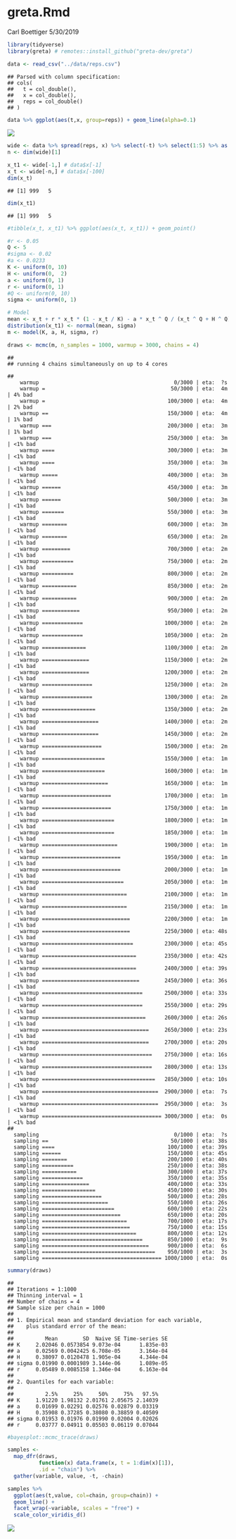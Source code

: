 greta.Rmd
================
Carl Boettiger
5/30/2019

``` r
library(tidyverse)
library(greta) # remotes::install_github("greta-dev/greta")
```

``` r
data <- read_csv("../data/reps.csv")
```

    ## Parsed with column specification:
    ## cols(
    ##   t = col_double(),
    ##   x = col_double(),
    ##   reps = col_double()
    ## )

``` r
data %>% ggplot(aes(t,x, group=reps)) + geom_line(alpha=0.1)
```

![](greta_files/figure-gfm/unnamed-chunk-2-1.png)<!-- -->

``` r
wide <- data %>% spread(reps, x) %>% select(-t) %>% select(1:5) %>% as.matrix()
n <- dim(wide)[1]
```

``` r
x_t1 <- wide[-1,] # data$x[-1]
x_t <- wide[-n,] # data$x[-100]
dim(x_t)
```

    ## [1] 999   5

``` r
dim(x_t1)
```

    ## [1] 999   5

``` r
#tibble(x_t, x_t1) %>% ggplot(aes(x_t, x_t1)) + geom_point()
```

``` r
#r <- 0.05 
Q <- 5
#sigma <- 0.02
#a <- 0.0233
K <- uniform(0, 10)
H <- uniform(0,  2)
a <- uniform(0, 1)
r <- uniform(0, 1)
#Q <- uniform(0, 10)
sigma <- uniform(0, 1)

# Model
mean <- x_t + r * x_t * (1 - x_t / K) - a * x_t ^ Q / (x_t ^ Q + H ^ Q)
distribution(x_t1) <- normal(mean, sigma)
m <- model(K, a, H, sigma, r)
```

``` r
draws <- mcmc(m, n_samples = 1000, warmup = 3000, chains = 4)
```

    ## 
    ## running 4 chains simultaneously on up to 4 cores

    ## 
        warmup                                           0/3000 | eta:  ?s          
        warmup =                                        50/3000 | eta:  4m | 4% bad 
        warmup =                                       100/3000 | eta:  4m | 2% bad 
        warmup ==                                      150/3000 | eta:  4m | 1% bad 
        warmup ===                                     200/3000 | eta:  3m | 1% bad 
        warmup ===                                     250/3000 | eta:  3m | <1% bad
        warmup ====                                    300/3000 | eta:  3m | <1% bad
        warmup ====                                    350/3000 | eta:  3m | <1% bad
        warmup =====                                   400/3000 | eta:  3m | <1% bad
        warmup ======                                  450/3000 | eta:  3m | <1% bad
        warmup ======                                  500/3000 | eta:  3m | <1% bad
        warmup =======                                 550/3000 | eta:  3m | <1% bad
        warmup ========                                600/3000 | eta:  3m | <1% bad
        warmup ========                                650/3000 | eta:  2m | <1% bad
        warmup =========                               700/3000 | eta:  2m | <1% bad
        warmup ==========                              750/3000 | eta:  2m | <1% bad
        warmup ==========                              800/3000 | eta:  2m | <1% bad
        warmup ===========                             850/3000 | eta:  2m | <1% bad
        warmup ===========                             900/3000 | eta:  2m | <1% bad
        warmup ============                            950/3000 | eta:  2m | <1% bad
        warmup =============                          1000/3000 | eta:  2m | <1% bad
        warmup =============                          1050/3000 | eta:  2m | <1% bad
        warmup ==============                         1100/3000 | eta:  2m | <1% bad
        warmup ===============                        1150/3000 | eta:  2m | <1% bad
        warmup ===============                        1200/3000 | eta:  2m | <1% bad
        warmup ================                       1250/3000 | eta:  2m | <1% bad
        warmup ================                       1300/3000 | eta:  2m | <1% bad
        warmup =================                      1350/3000 | eta:  2m | <1% bad
        warmup ==================                     1400/3000 | eta:  2m | <1% bad
        warmup ==================                     1450/3000 | eta:  2m | <1% bad
        warmup ===================                    1500/3000 | eta:  2m | <1% bad
        warmup ====================                   1550/3000 | eta:  1m | <1% bad
        warmup ====================                   1600/3000 | eta:  1m | <1% bad
        warmup =====================                  1650/3000 | eta:  1m | <1% bad
        warmup ======================                 1700/3000 | eta:  1m | <1% bad
        warmup ======================                 1750/3000 | eta:  1m | <1% bad
        warmup =======================                1800/3000 | eta:  1m | <1% bad
        warmup =======================                1850/3000 | eta:  1m | <1% bad
        warmup ========================               1900/3000 | eta:  1m | <1% bad
        warmup =========================              1950/3000 | eta:  1m | <1% bad
        warmup =========================              2000/3000 | eta:  1m | <1% bad
        warmup ==========================             2050/3000 | eta:  1m | <1% bad
        warmup ===========================            2100/3000 | eta:  1m | <1% bad
        warmup ===========================            2150/3000 | eta:  1m | <1% bad
        warmup ============================           2200/3000 | eta:  1m | <1% bad
        warmup ============================           2250/3000 | eta: 48s | <1% bad
        warmup =============================          2300/3000 | eta: 45s | <1% bad
        warmup ==============================         2350/3000 | eta: 42s | <1% bad
        warmup ==============================         2400/3000 | eta: 39s | <1% bad
        warmup ===============================        2450/3000 | eta: 36s | <1% bad
        warmup ================================       2500/3000 | eta: 33s | <1% bad
        warmup ================================       2550/3000 | eta: 29s | <1% bad
        warmup =================================      2600/3000 | eta: 26s | <1% bad
        warmup ==================================     2650/3000 | eta: 23s | <1% bad
        warmup ==================================     2700/3000 | eta: 20s | <1% bad
        warmup ===================================    2750/3000 | eta: 16s | <1% bad
        warmup ===================================    2800/3000 | eta: 13s | <1% bad
        warmup ====================================   2850/3000 | eta: 10s | <1% bad
        warmup =====================================  2900/3000 | eta:  7s | <1% bad
        warmup =====================================  2950/3000 | eta:  3s | <1% bad
        warmup ====================================== 3000/3000 | eta:  0s | <1% bad
    ## 
      sampling                                           0/1000 | eta:  ?s          
      sampling ==                                       50/1000 | eta: 38s          
      sampling ====                                    100/1000 | eta: 39s          
      sampling ======                                  150/1000 | eta: 45s          
      sampling ========                                200/1000 | eta: 40s          
      sampling ==========                              250/1000 | eta: 38s          
      sampling ===========                             300/1000 | eta: 37s          
      sampling =============                           350/1000 | eta: 35s          
      sampling ===============                         400/1000 | eta: 33s          
      sampling =================                       450/1000 | eta: 30s          
      sampling ===================                     500/1000 | eta: 28s          
      sampling =====================                   550/1000 | eta: 26s          
      sampling =======================                 600/1000 | eta: 22s          
      sampling =========================               650/1000 | eta: 20s          
      sampling ===========================             700/1000 | eta: 17s          
      sampling ============================            750/1000 | eta: 15s          
      sampling ==============================          800/1000 | eta: 12s          
      sampling ================================        850/1000 | eta:  9s          
      sampling ==================================      900/1000 | eta:  6s          
      sampling ====================================    950/1000 | eta:  3s          
      sampling ====================================== 1000/1000 | eta:  0s

``` r
summary(draws)
```

    ## 
    ## Iterations = 1:1000
    ## Thinning interval = 1 
    ## Number of chains = 4 
    ## Sample size per chain = 1000 
    ## 
    ## 1. Empirical mean and standard deviation for each variable,
    ##    plus standard error of the mean:
    ## 
    ##          Mean        SD  Naive SE Time-series SE
    ## K     2.02046 0.0573854 9.073e-04      1.835e-03
    ## a     0.02569 0.0042425 6.708e-05      3.164e-04
    ## H     0.38097 0.0120478 1.905e-04      4.344e-04
    ## sigma 0.01990 0.0001989 3.144e-06      1.089e-05
    ## r     0.05489 0.0085158 1.346e-04      6.163e-04
    ## 
    ## 2. Quantiles for each variable:
    ## 
    ##          2.5%     25%     50%     75%   97.5%
    ## K     1.91220 1.98132 2.01761 2.05675 2.14039
    ## a     0.01699 0.02291 0.02576 0.02879 0.03319
    ## H     0.35908 0.37285 0.38080 0.38859 0.40509
    ## sigma 0.01953 0.01976 0.01990 0.02004 0.02026
    ## r     0.03777 0.04911 0.05503 0.06119 0.07044

``` r
#bayesplot::mcmc_trace(draws)
```

``` r
samples <-  
  map_dfr(draws, 
          function(x) data.frame(x, t = 1:dim(x)[1]), 
          .id = "chain") %>% 
  gather(variable, value, -t, -chain)

samples %>%  
  ggplot(aes(t,value, col=chain, group=chain)) + 
  geom_line() +
  facet_wrap(~variable, scales = "free") + 
  scale_color_viridis_d()
```

![](greta_files/figure-gfm/unnamed-chunk-9-1.png)<!-- -->
